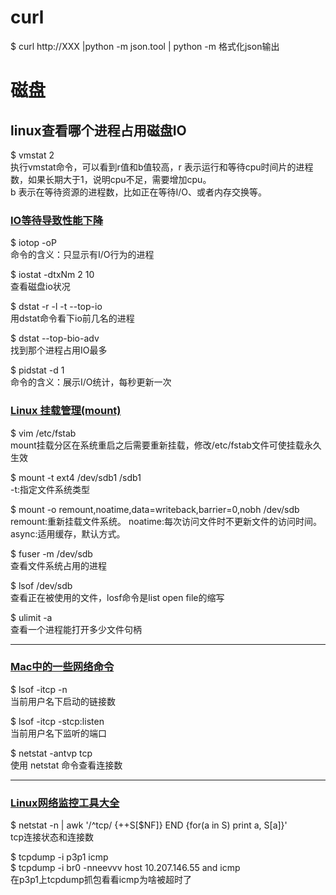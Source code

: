 <!--
 * @Author: your name
 * @Date: 2022-04-18 17:08:59
 * @LastEditTime: 2022-04-21 11:36:57
 * @LastEditors: Please set LastEditors
 * @Description: 打开koroFileHeader查看配置 进行设置: https://github.com/OBKoro1/koro1FileHeader/wiki/%E9%85%8D%E7%BD%AE
 * @FilePath: /infra-std/IDE_DEV_tool/linux_OPS_command.md
-->

# curl
$ curl http://XXX |python -m json.tool  | python -m
格式化json输出  

# 磁盘  
## linux查看哪个进程占用磁盘IO  
$ vmstat 2  
执行vmstat命令，可以看到r值和b值较高，r 表示运行和等待cpu时间片的进程数，如果长期大于1，说明cpu不足，需要增加cpu。  
b 表示在等待资源的进程数，比如正在等待I/O、或者内存交换等。

### [IO等待导致性能下降](https://serverfault.com/questions/363355/io-wait-causing-so-much-slowdown-ext4-jdb2-at-99-io-during-mysql-commit)
$ iotop -oP  
命令的含义：只显示有I/O行为的进程  

$ iostat -dtxNm 2 10  
查看磁盘io状况

$ dstat -r -l -t --top-io  
用dstat命令看下io前几名的进程

$ dstat --top-bio-adv  
找到那个进程占用IO最多

$ pidstat -d 1  
命令的含义：展示I/O统计，每秒更新一次  

### [Linux 挂载管理(mount)](https://www.cnblogs.com/chenmh/p/5097530.html)
$ vim /etc/fstab  
mount挂载分区在系统重启之后需要重新挂载，修改/etc/fstab文件可使挂载永久生效

$ mount -t ext4 /dev/sdb1 /sdb1  
-t:指定文件系统类型

$ mount -o remount,noatime,data=writeback,barrier=0,nobh /dev/sdb  
remount:重新挂载文件系统。
noatime:每次访问文件时不更新文件的访问时间。
async:适用缓存，默认方式。

$ fuser -m /dev/sdb  
查看文件系统占用的进程

$ lsof /dev/sdb  
查看正在被使用的文件，losf命令是list open file的缩写

$ ulimit -a  
查看一个进程能打开多少文件句柄  

---  
### [Mac中的一些网络命令](https://tonydeng.github.io/2016/07/07/use-lsof-to-replace-netstat/)
$ lsof -itcp -n  
当前用户名下启动的链接数  

$ lsof -itcp -stcp:listen  
当前用户名下监听的端口  

$ netstat -antvp tcp  
使用 netstat 命令查看连接数  

---  
### [Linux网络监控工具大全](https://baijiahao.baidu.com/s?id=1683499342813958473&wfr=spider&for=pc)
$ netstat -n | awk '/^tcp/ {++S[$NF]} END {for(a in S) print a, S[a]}'  
tcp连接状态和连接数  

$ tcpdump -i p3p1 icmp  
$ tcpdump -i br0 -nneevvv host 10.207.146.55 and icmp  
在p3p1上tcpdump抓包看看icmp为啥被超时了  
